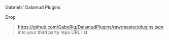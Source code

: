 Gabriels' Dalamud Plugins

Drop 
>https://github.com/GabeRig/DalamudPlugins/raw/master/plugins.json 
into your third party repo URL list.

